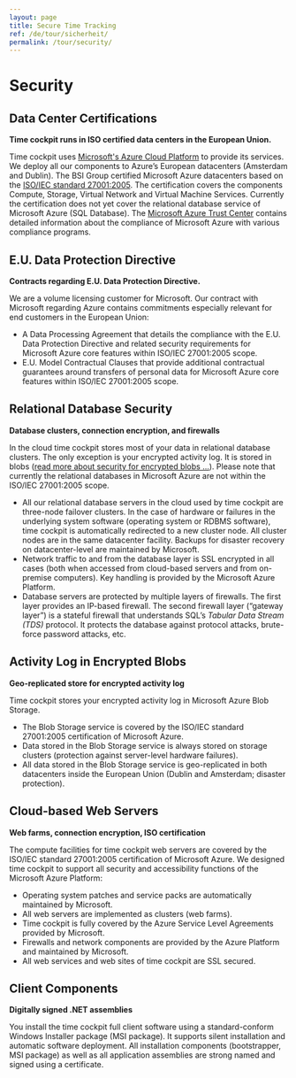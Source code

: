 ```yaml
---
layout: page
title: Secure Time Tracking
ref: /de/tour/sicherheit/
permalink: /tour/security/
---
```


<h1>Security</h1><h2>Data Center Certifications</h2><p>
  <strong>Time cockpit runs in ISO certified data centers in the European Union.</strong>
</p><p>Time cockpit uses <a href="http://azure.microsoft.com/" target="_blank">Microsoft's Azure Cloud Platform</a> to provide its services. We deploy all our components to Azure’s European datacenters (Amsterdam and Dublin). The BSI Group certified Microsoft Azure datacenters based on the <a href="http://www.iso.org/iso/catalogue_detail?csnumber=42103" target="_blank">ISO/IEC standard 27001:2005</a>. The certification covers the components Compute, Storage, Virtual Network and Virtual Machine Services. Currently the certification does not yet cover the relational database service of Microsoft Azure (SQL Database). The <a href="http://azure.microsoft.com/en-us/support/trust-center/compliance/" target="_blank">Microsoft Azure Trust Center</a> contains detailed information about the compliance of Microsoft Azure with various compliance programs.</p><h2>E.U. Data Protection Directive</h2><p>
  <strong>Contracts regarding E.U. Data Protection Directive.</strong>
</p><p>We are a volume licensing customer for Microsoft. Our contract with Microsoft regarding Azure contains commitments especially relevant for end customers in the European Union:</p><ul class="checkList">
  <li>A Data Processing Agreement that details the compliance with the E.U. Data Protection Directive and related security requirements for Microsoft Azure core features within ISO/IEC 27001:2005 scope.</li>
  <li>E.U. Model Contractual Clauses that provide additional contractual guarantees around transfers of personal data for Microsoft Azure core features within ISO/IEC 27001:2005 scope.</li>
</ul><h2>Relational Database Security</h2><p>
  <strong>Database clusters, connection encryption, and firewalls</strong>
</p><p>In the cloud time cockpit stores most of your data in relational database clusters. The only exception is your encrypted activity log. It is stored in blobs (<a href="#BlobSecurity">read more about security for encrypted blobs ...</a>). Please note that currently the relational databases in Microsoft Azure are not within the ISO/IEC 27001:2005 scope.</p><ul class="checkList">
  <li>All our relational database servers in the cloud used by time cockpit are three-node failover clusters. In the case of hardware or failures in the underlying system software (operating system or RDBMS software), time cockpit is automatically redirected to a new cluster node. All cluster nodes are in the same datacenter facility. Backups for disaster recovery on datacenter-level are maintained by Microsoft.</li>
  <li>Network traffic to and from the database layer is SSL encrypted in all cases (both when accessed from cloud-based servers and from on-premise computers). Key handling is provided by the Microsoft Azure Platform.</li>
  <li>Database servers are protected by multiple layers of firewalls. The first layer provides an IP-based firewall. The second firewall layer (“gateway layer”) is a stateful firewall that understands SQL’s <em>Tabular Data Stream (TDS)</em> protocol. It protects the database against protocol attacks, brute-force password attacks, etc.</li>
</ul><h2>
  <a id="BlobSecurity" class="mce-item-anchor"></a>Activity Log in Encrypted Blobs</h2><p>
  <strong>Geo-replicated store for encrypted activity log</strong>
</p><p>Time cockpit stores your encrypted activity log in Microsoft Azure Blob Storage.</p><ul class="checkList">
  <li>The Blob Storage service is covered by the ISO/IEC standard 27001:2005 certification of Microsoft Azure.</li>
  <li>Data stored in the Blob Storage service is always stored on storage clusters (protection against server-level hardware failures).</li>
  <li>All data stored in the Blob Storage service is geo-replicated in both datacenters inside the European Union (Dublin and Amsterdam; disaster protection).</li>
</ul><h2>Cloud-based Web Servers</h2><p>
  <strong>Web farms, connection encryption, ISO certification</strong>
</p><p>The compute facilities for time cockpit web servers are covered by the ISO/IEC standard 27001:2005 certification of Microsoft Azure. We designed time cockpit to support all security and accessibility functions of the Microsoft Azure Platform:</p><ul class="checkList">
  <li>Operating system patches and service packs are automatically maintained by Microsoft.</li>
  <li>All web servers are implemented as clusters (web farms).</li>
  <li>Time cockpit is fully covered by the Azure Service Level Agreements provided by Microsoft.</li>
  <li>Firewalls and network components are provided by the Azure Platform and maintained by Microsoft.</li>
  <li>All web services and web sites of time cockpit are SSL secured.</li>
</ul><h2>Client Components</h2><p>
  <strong>Digitally signed .NET assemblies</strong>
</p><p>You install the time cockpit full client software using a standard-conform Windows Installer package (MSI package). It supports silent installation and automatic software deployment. All installation components (bootstrapper, MSI package) as well as all application assemblies are strong named and signed using a certificate.</p>